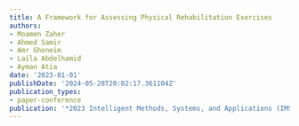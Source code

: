 ```yaml
---
title: A Framework for Assessing Physical Rehabilitation Exercises
authors:
- Moamen Zaher
- Ahmed Samir
- Amr Ghoneim
- Laila Abdelhamid
- Ayman Atia
date: '2023-01-01'
publishDate: '2024-05-28T20:02:17.361104Z'
publication_types:
- paper-conference
publication: '*2023 Intelligent Methods, Systems, and Applications (IMSA)*'
---
```

